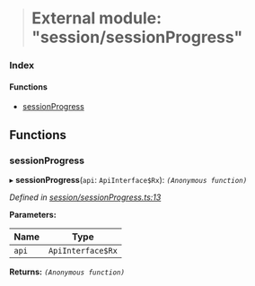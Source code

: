 > # External module: "session/sessionProgress"

### Index

#### Functions

* [sessionProgress](_session_sessionprogress_.md#sessionprogress)

## Functions

###  sessionProgress

▸ **sessionProgress**(`api`: `ApiInterface$Rx`): *`(Anonymous function)`*

*Defined in [session/sessionProgress.ts:13](https://github.com/polkadot-js/api/blob/2f157cf/packages/api-derive/src/session/sessionProgress.ts#L13)*

**Parameters:**

Name | Type |
------ | ------ |
`api` | `ApiInterface$Rx` |

**Returns:** *`(Anonymous function)`*